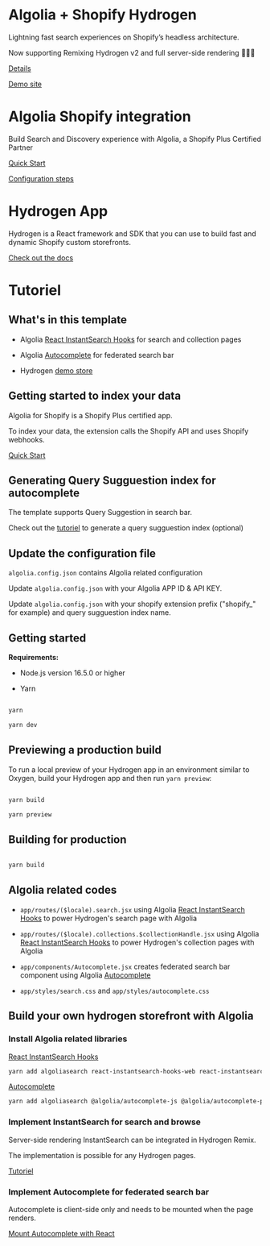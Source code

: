 
# Algolia + Shopify Hydrogen

Lightning fast search experiences on Shopify’s headless architecture.   
  
Now supporting Remixing Hydrogen v2 and full server-side rendering 🚀🚀🚀    
  
[Details](https://www.algolia.com/search-solutions/shopify/hydrogen/)   

[Demo site](https://shopify-hydrogen-algolia-ff7a0d8a34696233bb09.o2.myshopify.dev/)   

  

# Algolia Shopify integration

Build Search and Discovery experience with Algolia, a Shopify Plus Certified Partner   
  
[Quick Start](https://www.algolia.com/doc/integration/shopify/getting-started/quick-start/)   
  
[Configuration steps](https://www.algolia.com/doc/integration/shopify/getting-started/configuration/)   

  

# Hydrogen App

Hydrogen is a React framework and SDK that you can use to build fast and dynamic Shopify custom storefronts.   
  
[Check out the docs](https://shopify.dev/custom-storefronts/hydrogen)   


# Tutoriel

## What's in this template

- Algolia [React InstantSearch Hooks](https://www.algolia.com/doc/api-reference/widgets/react-hooks/) for search and collection pages   
  
- Algolia [Autocomplete](https://www.algolia.com/doc/api-reference/widgets/react-hooks/) for federated search bar   
  
- Hydrogen [demo store](https://hydrogen.shop/)   

  

## Getting started to index your data

Algolia for Shopify is a Shopify Plus certified app.  
  
To index your data, the extension calls the Shopify API and uses Shopify webhooks.   
   
[Quick Start](https://www.algolia.com/doc/integration/shopify/getting-started/quick-start/)   

  

## Generating Query Sugguestion index for autocomplete

The template supports Query Suggestion in search bar.   
   
Check out the [tutoriel](https://www.algolia.com/doc/guides/building-search-ui/ui-and-ux-patterns/query-suggestions/how-to/creating-a-query-suggestions-index/react-hooks/) to generate a query sugguestion index (optional)   

  

## Update the configuration file
  
`algolia.config.json` contains Algolia related configuration   
   
Update `algolia.config.json` with your Algolia APP ID & API KEY.   
   
Update `algolia.config.json` with your shopify extension prefix ("shopify_" for example) and query sugguestion index name.   

## Getting started

**Requirements:**

  

- Node.js version 16.5.0 or higher

- Yarn

  

```bash

yarn

yarn dev

```

  

## Previewing a production build

  

To run a local preview of your Hydrogen app in an environment similar to Oxygen, build your Hydrogen app and then run `yarn preview`:

  

```bash

yarn build

yarn preview

```

  

## Building for production

  

```bash

yarn build

```

## Algolia related codes
  
-  `app/routes/($locale).search.jsx` using Algolia [React InstantSearch Hooks](https://www.algolia.com/doc/guides/building-search-ui/what-is-instantsearch/react-hooks/) to power Hydrogen's search page with Algolia   
   
-  `app/routes/($locale).collections.$collectionHandle.jsx` using Algolia [React InstantSearch Hooks](https://www.algolia.com/doc/guides/building-search-ui/what-is-instantsearch/react-hooks/) to power Hydrogen's collection pages with Algolia   
   
-  `app/components/Autocomplete.jsx` creates federated search bar component using Algolia [Autocomplete](https://www.algolia.com/doc/api-reference/widgets/react-hooks/)   
    
-  `app/styles/search.css` and `app/styles/autocomplete.css`   
   
## Build your own hydrogen storefront with Algolia
   
### Install Algolia related libraries
   
[React InstantSearch Hooks](https://www.algolia.com/doc/api-reference/widgets/react-hooks/)
      
```bash
yarn add algoliasearch react-instantsearch-hooks-web react-instantsearch-hooks-server @algolia/requester-fetch
```
   
[Autocomplete](https://www.algolia.com/doc/api-reference/widgets/react-hooks/)   

```bash
yarn add algoliasearch @algolia/autocomplete-js @algolia/autocomplete-plugin-query-suggestions @algolia/autocomplete-plugin-recent-searches
```
   
### Implement InstantSearch for search and browse
   
Server-side rendering InstantSearch can be integrated in Hydrogen Remix.   
   
The implementation is possible for any Hydrogen pages.   
   
[Tutoriel](https://www.algolia.com/doc/guides/building-search-ui/going-further/server-side-rendering/react-hooks/)   
   
### Implement Autocomplete for federated search bar
   
Autocomplete is client-side only and needs to be mounted when the page renders.   

[Mount Autocomplete with React](https://www.algolia.com/doc/ui-libraries/autocomplete/integrations/using-react/)   